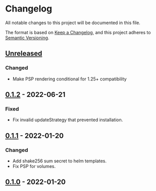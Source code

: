 # Changelog

All notable changes to this project will be documented in this file.

The format is based on [Keep a Changelog](https://keepachangelog.com/en/1.0.0/),
and this project adheres to [Semantic Versioning](https://semver.org/spec/v2.0.0.html).

## [Unreleased]

### Changed

- Make PSP rendering conditional for 1.25+ compatibility

## [0.1.2] - 2022-06-21

### Fixed

- Fix invalid updateStrategy that prevented installation.

## [0.1.1] - 2022-01-20

### Changed
- Add shake256 sum secret to helm templates.
- Fix PSP for volumes.

## [0.1.0] - 2022-01-20

[Unreleased]: https://github.com/giantswarm/encryption-config-hasher/compare/v0.1.2...HEAD
[0.1.2]: https://github.com/giantswarm/encryption-config-hasher/compare/v0.1.1...v0.1.2
[0.1.1]: https://github.com/giantswarm/encryption-config-hasher/compare/v0.1.0...v0.1.1
[0.1.0]: https://github.com/giantswarm/encryption-config-hasher/releases/tag/v0.1.0
